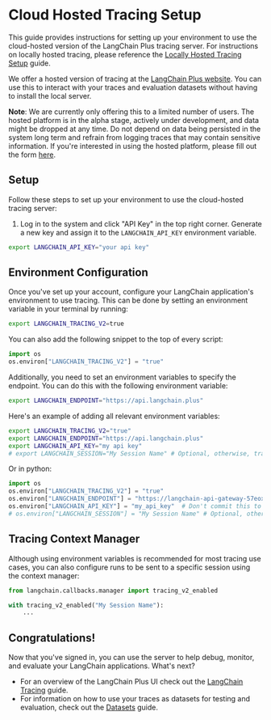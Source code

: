 # Cloud Hosted Tracing Setup

This guide provides instructions for setting up your environment to use the cloud-hosted version of the LangChain Plus tracing server. For instructions on locally hosted tracing, please reference the [Locally Hosted Tracing Setup](./local_installation.md) guide.

We offer a hosted version of tracing at the [LangChain Plus website](https://www.langchain.plus/). You can use this to interact with your traces and evaluation datasets without having to install the local server.

**Note**: We are currently only offering this to a limited number of users. The hosted platform is in the alpha stage, actively under development, and data might be dropped at any time. Do not depend on data being persisted in the system long term and refrain from logging traces that may contain sensitive information. If you're interested in using the hosted platform, please fill out the form [here](https://forms.gle/tRCEMSeopZf6TE3b6).

## Setup

Follow these steps to set up your environment to use the cloud-hosted tracing server:

1. Log in to the system and click "API Key" in the top right corner. Generate a new key and assign it to the `LANGCHAIN_API_KEY` environment variable.

```bash
export LANGCHAIN_API_KEY="your api key"
```

## Environment Configuration

Once you've set up your account, configure your LangChain application's environment to use tracing. This can be done by setting an environment variable in your terminal by running:

```bash
export LANGCHAIN_TRACING_V2=true
```

You can also add the following snippet to the top of every script:

```python
import os
os.environ["LANGCHAIN_TRACING_V2"] = "true"
```

Additionally, you need to set an environment variables to specify the endpoint. You can do this with the following environment variable:

```bash
export LANGCHAIN_ENDPOINT="https://api.langchain.plus"
```

Here's an example of adding all relevant environment variables:

```bash
export LANGCHAIN_TRACING_V2="true"
export LANGCHAIN_ENDPOINT="https://api.langchain.plus"
export LANGCHAIN_API_KEY="my api key"
# export LANGCHAIN_SESSION="My Session Name" # Optional, otherwise, traces are logged to the "default" session 
```

Or in python:
```python
import os
os.environ["LANGCHAIN_TRACING_V2"] = "true"
os.environ["LANGCHAIN_ENDPOINT"] = "https://langchain-api-gateway-57eoxz8z.uc.gateway.dev"
os.environ["LANGCHAIN_API_KEY"] = "my_api_key"  # Don't commit this to your repo! Set it in your terminal instead.
# os.environ["LANGCHAIN_SESSION"] = "My Session Name" # Optional, otherwise, traces are logged to the "default" session 
```

## Tracing Context Manager

Although using environment variables is recommended for most tracing use cases, you can also configure runs to be sent to a specific session using the context manager:

```python
from langchain.callbacks.manager import tracing_v2_enabled

with tracing_v2_enabled("My Session Name"):
    ...
```


## Congratulations!

Now that you've signed in, you can use the server to help debug, monitor, and evaluate your LangChain applications. What's next?

- For an overview of the LangChain Plus UI check out the [LangChain Tracing](../additional_resources/tracing.md) guide.
- For information on how to use your traces as datasets for testing and evaluation, check out the [Datasets](./datasets.md) guide.